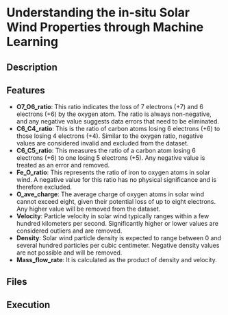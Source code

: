 # Understanding the in-situ Solar Wind Properties through Machine Learning

## Description

## Features

- **O7_O6_ratio**: This ratio indicates the loss of 7 electrons (+7) and 6 electrons (+6) by the oxygen atom. The ratio is always non-negative, and any negative value suggests data errors that need to be eliminated.
- **C6_C4_ratio**: This is the ratio of carbon atoms losing 6 electrons (+6) to those losing 4 electrons (+4). Similar to the oxygen ratio, negative values are considered invalid and excluded from the dataset.
- **C6_C5_ratio**: This measures the ratio of a carbon atom losing 6 electrons (+6) to one losing 5 electrons (+5). Any negative value is treated as an error and removed.
- **Fe_O_ratio**: This represents the ratio of iron to oxygen atoms in solar wind. A negative value for this ratio has no physical significance and is therefore excluded.
- **O_ave_charge**: The average charge of oxygen atoms in solar wind cannot exceed eight, given their potential loss of up to eight electrons. Any higher value will be removed from the dataset.
- **Velocity**: Particle velocity in solar wind typically ranges within a few hundred kilometers per second. Significantly higher or lower values are considered outliers and are removed.
- **Density**: Solar wind particle density is expected to range between 0 and several hundred particles per cubic centimeter. Negative density values are not possible and will be removed.
- **Mass_flow_rate**: It is calculated as the product of density and velocity.


## Files

## Execution

